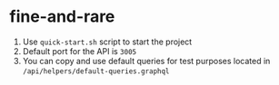 # fine-and-rare

1. Use `quick-start.sh` script to start the project
2. Default port for the API is `3005`
3. You can copy and use default queries for test purposes located in `/api/helpers/default-queries.graphql`
